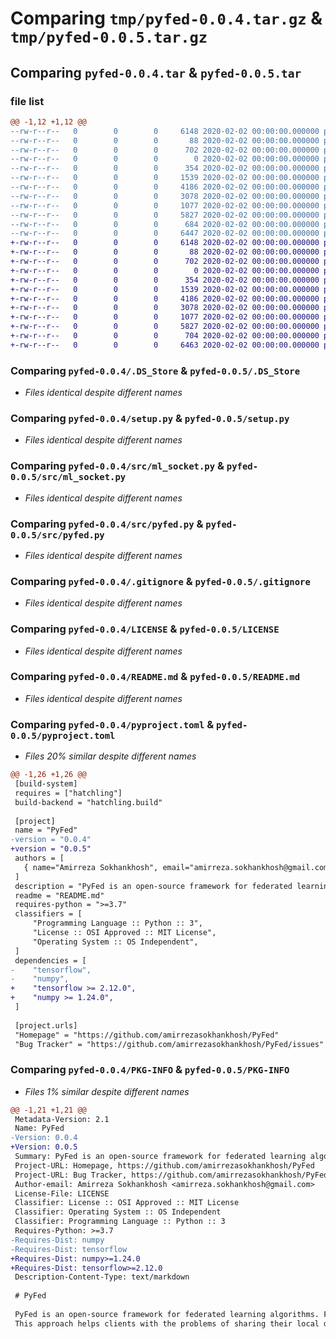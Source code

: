 # Comparing `tmp/pyfed-0.0.4.tar.gz` & `tmp/pyfed-0.0.5.tar.gz`

## Comparing `pyfed-0.0.4.tar` & `pyfed-0.0.5.tar`

### file list

```diff
@@ -1,12 +1,12 @@
--rw-r--r--   0        0        0     6148 2020-02-02 00:00:00.000000 pyfed-0.0.4/.DS_Store
--rw-r--r--   0        0        0       88 2020-02-02 00:00:00.000000 pyfed-0.0.4/.pypirc
--rw-r--r--   0        0        0      702 2020-02-02 00:00:00.000000 pyfed-0.0.4/setup.py
--rw-r--r--   0        0        0        0 2020-02-02 00:00:00.000000 pyfed-0.0.4/src/__init__.py
--rw-r--r--   0        0        0      354 2020-02-02 00:00:00.000000 pyfed-0.0.4/src/global_var.py
--rw-r--r--   0        0        0     1539 2020-02-02 00:00:00.000000 pyfed-0.0.4/src/ml_socket.py
--rw-r--r--   0        0        0     4186 2020-02-02 00:00:00.000000 pyfed-0.0.4/src/pyfed.py
--rw-r--r--   0        0        0     3078 2020-02-02 00:00:00.000000 pyfed-0.0.4/.gitignore
--rw-r--r--   0        0        0     1077 2020-02-02 00:00:00.000000 pyfed-0.0.4/LICENSE
--rw-r--r--   0        0        0     5827 2020-02-02 00:00:00.000000 pyfed-0.0.4/README.md
--rw-r--r--   0        0        0      684 2020-02-02 00:00:00.000000 pyfed-0.0.4/pyproject.toml
--rw-r--r--   0        0        0     6447 2020-02-02 00:00:00.000000 pyfed-0.0.4/PKG-INFO
+-rw-r--r--   0        0        0     6148 2020-02-02 00:00:00.000000 pyfed-0.0.5/.DS_Store
+-rw-r--r--   0        0        0       88 2020-02-02 00:00:00.000000 pyfed-0.0.5/.pypirc
+-rw-r--r--   0        0        0      702 2020-02-02 00:00:00.000000 pyfed-0.0.5/setup.py
+-rw-r--r--   0        0        0        0 2020-02-02 00:00:00.000000 pyfed-0.0.5/src/__init__.py
+-rw-r--r--   0        0        0      354 2020-02-02 00:00:00.000000 pyfed-0.0.5/src/global_var.py
+-rw-r--r--   0        0        0     1539 2020-02-02 00:00:00.000000 pyfed-0.0.5/src/ml_socket.py
+-rw-r--r--   0        0        0     4186 2020-02-02 00:00:00.000000 pyfed-0.0.5/src/pyfed.py
+-rw-r--r--   0        0        0     3078 2020-02-02 00:00:00.000000 pyfed-0.0.5/.gitignore
+-rw-r--r--   0        0        0     1077 2020-02-02 00:00:00.000000 pyfed-0.0.5/LICENSE
+-rw-r--r--   0        0        0     5827 2020-02-02 00:00:00.000000 pyfed-0.0.5/README.md
+-rw-r--r--   0        0        0      704 2020-02-02 00:00:00.000000 pyfed-0.0.5/pyproject.toml
+-rw-r--r--   0        0        0     6463 2020-02-02 00:00:00.000000 pyfed-0.0.5/PKG-INFO
```

### Comparing `pyfed-0.0.4/.DS_Store` & `pyfed-0.0.5/.DS_Store`

 * *Files identical despite different names*

### Comparing `pyfed-0.0.4/setup.py` & `pyfed-0.0.5/setup.py`

 * *Files identical despite different names*

### Comparing `pyfed-0.0.4/src/ml_socket.py` & `pyfed-0.0.5/src/ml_socket.py`

 * *Files identical despite different names*

### Comparing `pyfed-0.0.4/src/pyfed.py` & `pyfed-0.0.5/src/pyfed.py`

 * *Files identical despite different names*

### Comparing `pyfed-0.0.4/.gitignore` & `pyfed-0.0.5/.gitignore`

 * *Files identical despite different names*

### Comparing `pyfed-0.0.4/LICENSE` & `pyfed-0.0.5/LICENSE`

 * *Files identical despite different names*

### Comparing `pyfed-0.0.4/README.md` & `pyfed-0.0.5/README.md`

 * *Files identical despite different names*

### Comparing `pyfed-0.0.4/pyproject.toml` & `pyfed-0.0.5/pyproject.toml`

 * *Files 20% similar despite different names*

```diff
@@ -1,26 +1,26 @@
 [build-system]
 requires = ["hatchling"]
 build-backend = "hatchling.build"
 
 [project]
 name = "PyFed"
-version = "0.0.4"
+version = "0.0.5"
 authors = [
   { name="Amirreza Sokhankhosh", email="amirreza.sokhankhosh@gmail.com" },
 ]
 description = "PyFed is an open-source framework for federated learning algorithms." 
 readme = "README.md"
 requires-python = ">=3.7"
 classifiers = [
     "Programming Language :: Python :: 3",
     "License :: OSI Approved :: MIT License",
     "Operating System :: OS Independent",
 ]
 dependencies = [
-    "tensorflow",
-    "numpy",
+    "tensorflow >= 2.12.0",
+    "numpy >= 1.24.0",
 ]
 
 [project.urls]
 "Homepage" = "https://github.com/amirrezasokhankhosh/PyFed"
 "Bug Tracker" = "https://github.com/amirrezasokhankhosh/PyFed/issues"
```

### Comparing `pyfed-0.0.4/PKG-INFO` & `pyfed-0.0.5/PKG-INFO`

 * *Files 1% similar despite different names*

```diff
@@ -1,21 +1,21 @@
 Metadata-Version: 2.1
 Name: PyFed
-Version: 0.0.4
+Version: 0.0.5
 Summary: PyFed is an open-source framework for federated learning algorithms.
 Project-URL: Homepage, https://github.com/amirrezasokhankhosh/PyFed
 Project-URL: Bug Tracker, https://github.com/amirrezasokhankhosh/PyFed/issues
 Author-email: Amirreza Sokhankhosh <amirreza.sokhankhosh@gmail.com>
 License-File: LICENSE
 Classifier: License :: OSI Approved :: MIT License
 Classifier: Operating System :: OS Independent
 Classifier: Programming Language :: Python :: 3
 Requires-Python: >=3.7
-Requires-Dist: numpy
-Requires-Dist: tensorflow
+Requires-Dist: numpy>=1.24.0
+Requires-Dist: tensorflow>=2.12.0
 Description-Content-Type: text/markdown
 
 # PyFed
 
 PyFed is an open-source framework for federated learning algorithms. Federated Learning is a subfield of machine learning which trains a global model using one server and multiple clients which contain their separate datasets. 
 This approach helps clients with the problems of sharing their local data with a server and the risk of data leakage. PyFed is a straightforward and brief package that allows scientists to try Federated Learning for any model using any dataset. Furthermore, PyFed uses Tensorboard to demonstrate the history of training of each client per round.
```

